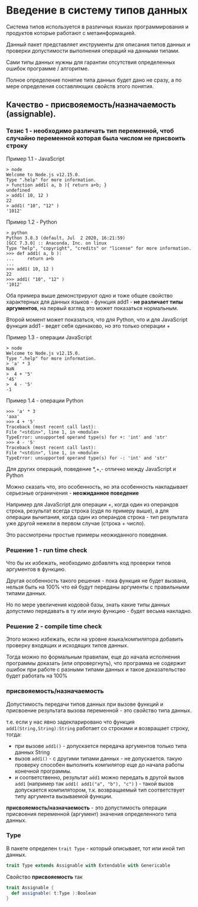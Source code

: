Введение в систему типов данных
===============================

Система типов используется в различных языках программирования 
и продуктов которые работают с метаинформацией.

Данный пакет представляет инструменты для описания типов данных 
и проверки допустимости выполнения операций на данными типами.

Сами типы данных нужны для гарантии отсутствия определенных ошибок программе / алгоритме.

Полное определение понятие типа данных будет дано не сразу, 
а по мере определения составляющих свойств этого понятия.

Качество - присвояемость/назначаемость (assignable).
----------------------------------------------

### Тезис 1 - необходимо различать тип переменной, чтоб случайно переменной которая была числом не присвоить строку

Пример 1.1 - JavaScript

    > node
    Welcome to Node.js v12.15.0.
    Type ".help" for more information.
    > function add1( a, b ){ return a+b; }
    undefined
    > add1( 10, 12 )
    22
    > add1( "10", "12" )
    '1012'

Пример 1.2 - Python

    > python
    Python 3.8.3 (default, Jul  2 2020, 16:21:59)
    [GCC 7.3.0] :: Anaconda, Inc. on linux
    Type "help", "copyright", "credits" or "license" for more information.
    >>> def add1( a, b ):
    ...     return a+b
    ...
    >>> add1( 10, 12 )
    22
    >>> add1( "10", "12" )
    '1012'

Оба примера выше демонстрируют одно и тоже общее свойство характерных 
для данных языков - функция add1 - **не различает типы аргументов**, 
на первый взгляд это может показаться нормальным. 

Второй момент может показаться, что для Python, что и для JavaScript
функция add1 - ведет себя одинаково, но это только операции +

Пример 1.3 - операции JavaScript

    > node
    Welcome to Node.js v12.15.0.
    Type ".help" for more information.
    > 'a' * 3
    NaN
    >  4 + '5'
    '45'
    >  4 - '5'
    -1

Пример 1.4 - операции Python

    >>> 'a' * 3
    'aaa'
    >>> 4 + '5'
    Traceback (most recent call last):
    File "<stdin>", line 1, in <module>
    TypeError: unsupported operand type(s) for +: 'int' and 'str'
    >>> 4 - '5'
    Traceback (most recent call last):
    File "<stdin>", line 1, in <module>
    TypeError: unsupported operand type(s) for -: 'int' and 'str'

Для других операций, поведение *,+,- отлично между JavaScript и Python

Можно сказать что, это особенность, 
но эта особенность накладывает серьезные ограничения -
**неожиданное поведение**

Например для JavaScript для операции +, когда один из операндов строка, 
результат всегда строка (судя по примеру выше), 
а для операции вычитания, когда один из операндов строка - 
тип результата уже другой нежели в первом случае (строка + число).

Это рассмотрены простые примеры неожиданного поведения.

### Решение 1 - run time check

Что бы их избежать, необходимо добавлять код проверки 
типов аргументов в функцию.

Другая особенность такого решения - пока функция не будет вызвана, 
нельзя быть на 100% что ей будут переданы аргументы с правильными 
типами данных.

Но по мере увеличения кодовой базы, знать какие типы данных допустимо 
передавать в ту или иную функцию - будет весьма накладно.

### Решение 2 - compile time check

Этого можно избежать, если на уровне языка/компилятора 
добавить проверку входящих и исходящих типов данных.

Тогда можно по формальным правилам, 
еще до начала исполнения программы доказать (или опровергнуть), 
что программа не содержит ошибок при работе с разными типами данных
и такое доказательство будет работать на 100%

### присвояемость/назначаемость

Допустимость передачи типов данных при вызове функций 
и присвоение результата вызова переменной - это свойство типа данных.

т.е. если у нас явно задекларировано что функция `add1(String,String):String`
работает со строками и возвращает строку, тогда:

  - при вызове `add1()` - допускается передача аргументов только типа данных String
  - вызов `add1()` - с другими типами данных - не допускается. 
    такую проверку способен выполнить компилятор еще до начала работы конечной программы.
  - и соответственно, результат `add1` можно передать в другой вызов `add1` 
    (например так `add1( add1("a", "b"), "c")` ) - такой вызов допускается компилятором,
    т.к. возвращаемый тип соответствует типу аргумента вызываемой функции.

**присвояемость/назначаемость** - 
это допустимость операции присвоения переменной (аргумент) значения определенного типа данных.

### Type

В пакете определен `trait Type` - который описывает, тот или иной тип данных.

```scala
trait Type extends Assignable with Extendable with Genericable
```

Свойство **присвояемость** так

```scala
trait Assignable {
  def assignable( t:Type ):Boolean
}
```
